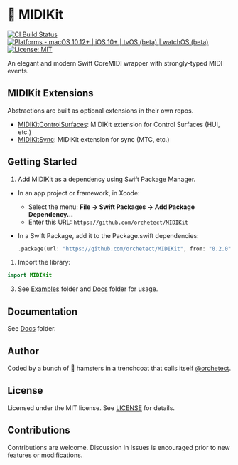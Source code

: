 # 🎹 MIDIKit

[![CI Build Status](https://github.com/orchetect/MIDIKit/actions/workflows/build.yml/badge.svg)](https://github.com/orchetect/MIDIKit/actions/workflows/build.yml) [![Platforms - macOS 10.12+ | iOS 10+ | tvOS (beta) | watchOS (beta)](https://img.shields.io/badge/platforms-macOS%2010.12%2B%20|%20iOS%2010%2B%20|%20tvOS%20(beta)%20|%20watchOS%20(beta)-lightgrey.svg?style=flat)](https://developer.apple.com/swift) [![License: MIT](http://img.shields.io/badge/license-MIT-lightgrey.svg?style=flat)](https://github.com/orchetect/MIDIKit/blob/main/LICENSE)

An elegant and modern Swift CoreMIDI wrapper with strongly-typed MIDI events.

## MIDIKit Extensions

Abstractions are built as optional extensions in their own repos.

- [MIDIKitControlSurfaces](https://github.com/orchetect/MIDIKitControlSurfaces): MIDIKit extension for Control Surfaces (HUI, etc.)
- [MIDIKitSync](https://github.com/orchetect/MIDIKitSync): MIDIKit extension for sync (MTC, etc.)

## Getting Started

1. Add MIDIKit as a dependency  using Swift Package Manager.
  - In an app project or framework, in Xcode:

    - Select the menu: **File → Swift Packages → Add Package Dependency...**
    - Enter this URL: `https://github.com/orchetect/MIDIKit`
  
  - In a Swift Package, add it to the Package.swift dependencies:
  
    ```swift
    .package(url: "https://github.com/orchetect/MIDIKit", from: "0.2.0")
    ```
  
1. Import the library:
  ```swift
  import MIDIKit
  ```

3. See [Examples](https://github.com/orchetect/MIDIKit/blob/master/Examples/) folder and [Docs](https://github.com/orchetect/MIDIKit/blob/master/Docs/) folder for usage.

## Documentation

See [Docs](https://github.com/orchetect/MIDIKit/blob/master/Docs/) folder.

## Author

Coded by a bunch of 🐹 hamsters in a trenchcoat that calls itself [@orchetect](https://github.com/orchetect).

## License

Licensed under the MIT license. See [LICENSE](https://github.com/orchetect/MIDIKit/blob/master/LICENSE) for details.

## Contributions

Contributions are welcome. Discussion in Issues is encouraged prior to new features or modifications.

